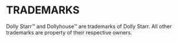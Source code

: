 # TRADEMARKS

Dolly Starr™ and Dollyhouse™ are trademarks of Dolly Starr.
All other trademarks are property of their respective owners.
